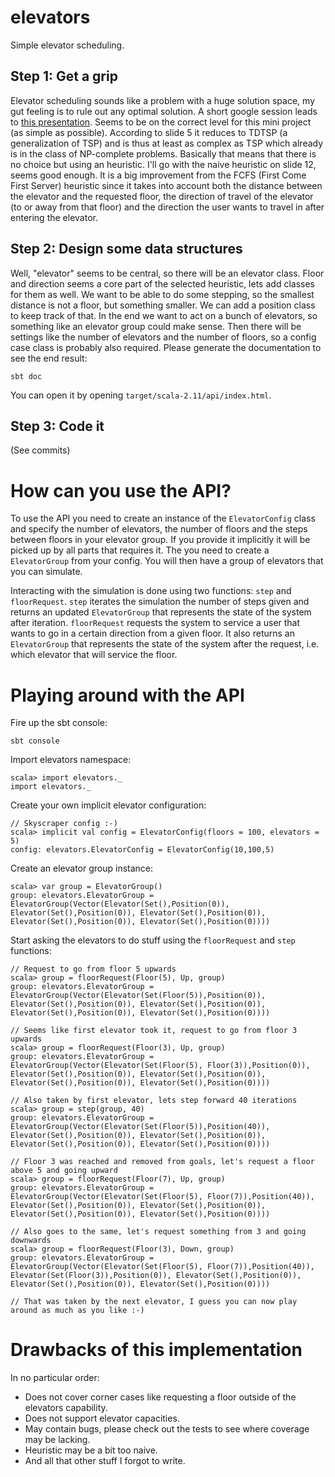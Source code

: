 # elevators
Simple elevator scheduling.

## Step 1: Get a grip
Elevator scheduling sounds like a problem with a huge solution space,
my gut feeling is to rule out any optimal solution. A short google
session leads to
[this presentation](http://www.columbia.edu/~cs2035/courses/ieor4405.S13/p14.pdf). Seems
to be on the correct level for this mini project (as simple as
possible). According to slide 5 it reduces to TDTSP (a generalization
of TSP) and is thus at least as complex as TSP which already is in the
class of NP-complete problems. Basically that means that there is no
choice but using an heuristic. I'll go with the naive heuristic on
slide 12, seems good enough. It is a big improvement from the FCFS
(First Come First Server) heuristic since it takes into account both
the distance between the elevator and the requested floor, the
direction of travel of the elevator (to or away from that floor) and
the direction the user wants to travel in after entering the elevator.

## Step 2: Design some data structures
Well, "elevator" seems to be central, so there will be an elevator
class. Floor and direction seems a core part of the selected
heuristic, lets add classes for them as well. We want to be able to do
some stepping, so the smallest distance is not a floor, but something
smaller. We can add a position class to keep track of that. In the end
we want to act on a bunch of elevators, so something like an elevator
group could make sense. Then there will be settings like the number of
elevators and the number of floors, so a config case class is probably
also required. Please generate the documentation to see the end
result:

```
sbt doc
```

You can open it by opening `target/scala-2.11/api/index.html`.

## Step 3: Code it

(See commits)

# How can you use the API?

To use the API you need to create an instance of the `ElevatorConfig`
class and specify the number of elevators, the number of floors and
the steps between floors in your elevator group. If you provide it
implicitly it will be picked up by all parts that requires it. The you
need to create a `ElevatorGroup` from your config. You will then have
a group of elevators that you can simulate.

Interacting with the simulation is done using two functions: `step`
and `floorRequest`. `step` iterates the simulation the number of steps
given and returns an updated `ElevatorGroup` that represents the state
of the system after iteration. `floorRequest` requests the system to
service a user that wants to go in a certain direction from a given
floor. It also returns an `ElevatorGroup` that represents the state of
the system after the request, i.e. which elevator that will service
the floor.

# Playing around with the API

Fire up the sbt console:

```
sbt console
```

Import elevators namespace:

```
scala> import elevators._
import elevators._
```

Create your own implicit elevator configuration:

```
// Skyscraper config :-)
scala> implicit val config = ElevatorConfig(floors = 100, elevators = 5)
config: elevators.ElevatorConfig = ElevatorConfig(10,100,5)
```

Create an elevator group instance:

```
scala> var group = ElevatorGroup()
group: elevators.ElevatorGroup = ElevatorGroup(Vector(Elevator(Set(),Position(0)), Elevator(Set(),Position(0)), Elevator(Set(),Position(0)), Elevator(Set(),Position(0)), Elevator(Set(),Position(0))))
```

Start asking the elevators to do stuff using the `floorRequest` and `step` functions:

```
// Request to go from floor 5 upwards
scala> group = floorRequest(Floor(5), Up, group)
group: elevators.ElevatorGroup = ElevatorGroup(Vector(Elevator(Set(Floor(5)),Position(0)), Elevator(Set(),Position(0)), Elevator(Set(),Position(0)), Elevator(Set(),Position(0)), Elevator(Set(),Position(0))))

// Seems like first elevator took it, request to go from floor 3 upwards
scala> group = floorRequest(Floor(3), Up, group)
group: elevators.ElevatorGroup = ElevatorGroup(Vector(Elevator(Set(Floor(5), Floor(3)),Position(0)), Elevator(Set(),Position(0)), Elevator(Set(),Position(0)), Elevator(Set(),Position(0)), Elevator(Set(),Position(0))))

// Also taken by first elevator, lets step forward 40 iterations
scala> group = step(group, 40)
group: elevators.ElevatorGroup = ElevatorGroup(Vector(Elevator(Set(Floor(5)),Position(40)), Elevator(Set(),Position(0)), Elevator(Set(),Position(0)), Elevator(Set(),Position(0)), Elevator(Set(),Position(0))))

// Floor 3 was reached and removed from goals, let's request a floor above 5 and going upward
scala> group = floorRequest(Floor(7), Up, group)
group: elevators.ElevatorGroup = ElevatorGroup(Vector(Elevator(Set(Floor(5), Floor(7)),Position(40)), Elevator(Set(),Position(0)), Elevator(Set(),Position(0)), Elevator(Set(),Position(0)), Elevator(Set(),Position(0))))

// Also goes to the same, let's request something from 3 and going downwards
scala> group = floorRequest(Floor(3), Down, group)
group: elevators.ElevatorGroup = ElevatorGroup(Vector(Elevator(Set(Floor(5), Floor(7)),Position(40)), Elevator(Set(Floor(3)),Position(0)), Elevator(Set(),Position(0)), Elevator(Set(),Position(0)), Elevator(Set(),Position(0))))

// That was taken by the next elevator, I guess you can now play around as much as you like :-)
```

# Drawbacks of this implementation
In no particular order:

- Does not cover corner cases like requesting a floor outside of the elevators capability.
- Does not support elevator capacities.
- May contain bugs, please check out the tests to see where coverage may be lacking.
- Heuristic may be a bit too naive.
- And all that other stuff I forgot to write.
